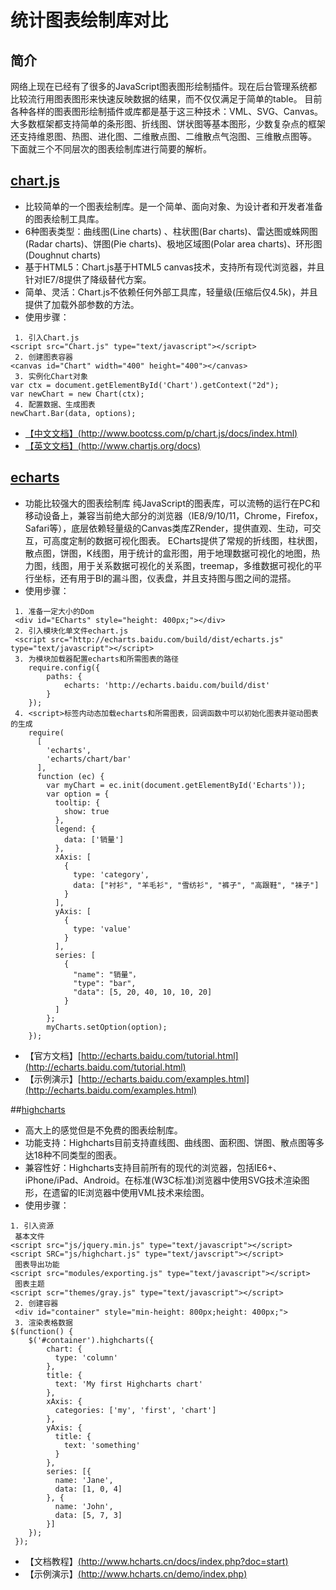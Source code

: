 # 统计图表绘制库对比
## 简介
网络上现在已经有了很多的JavaScript图表图形绘制插件。现在后台管理系统都比较流行用图表图形来快速反映数据的结果，而不仅仅满足于简单的table。
目前各种各样的图表图形绘制插件或库都是基于这三种技术：VML、SVG、Canvas。大多数框架都支持简单的条形图、折线图、饼状图等基本图形，少数复杂点的框架还支持维恩图、热图、进化图、二维散点图、二维散点气泡图、三维散点图等。
下面就三个不同层次的图表绘制库进行简要的解析。
## [chart.js](http://www.bootcss.com/p/chart.js/docs/)
* 比较简单的一个图表绘制库。是一个简单、面向对象、为设计者和开发者准备的图表绘制工具库。
* 6种图表类型：曲线图(Line charts) 、柱状图(Bar charts)、雷达图或蛛网图(Radar charts)、饼图(Pie charts)、极地区域图(Polar area charts)、环形图(Doughnut charts)
* 基于HTML5：Chart.js基于HTML5 canvas技术，支持所有现代浏览器，并且针对IE7/8提供了降级替代方案。
* 简单、灵活：Chart.js不依赖任何外部工具库，轻量级(压缩后仅4.5k)，并且提供了加载外部参数的方法。
* 使用步骤：
```$xslt
 1. 引入Chart.js
<script src="Chart.js" type="text/javascript"></script>
 2. 创建图表容器
<canvas id="Chart" width="400" height="400"></canvas>
 3. 实例化Chart对象
var ctx = document.getElementById('Chart').getContext("2d");
var newChart = new Chart(ctx);
 4. 配置数据、生成图表
newChart.Bar(data, options);
```

* [【中文文档】(http://www.bootcss.com/p/chart.js/docs/index.html)](http://www.bootcss.com/p/chart.js/docs/index.html)
* [【英文文档】(http://www.chartjs.org/docs)](http://www.chartjs.org/docs)

## [echarts](http://echarts.baidu.com/index.html)
* 功能比较强大的图表绘制库
纯JavaScript的图表库，可以流畅的运行在PC和移动设备上，兼容当前绝大部分的浏览器（IE8/9/10/11，Chrome，Firefox，Safari等），底层依赖轻量级的Canvas类库ZRender，提供直观、生动，可交互，可高度定制的数据可视化图表。
ECharts提供了常规的折线图，柱状图，散点图，饼图，K线图，用于统计的盒形图，用于地理数据可视化的地图，热力图，线图，用于关系数据可视化的关系图，treemap，多维数据可视化的平行坐标，还有用于BI的漏斗图，仪表盘，并且支持图与图之间的混搭。
* 使用步骤：
```$xslt
 1. 准备一定大小的Dom
 <div id="ECharts" style="height: 400px;"></div>
 2. 引入模块化单文件echart.js
 <script src="http://echarts.baidu.com/build/dist/echarts.js" type="text/javascript"></script>
 3. 为模块加载器配置echarts和所需图表的路径
    require.config({
        paths: {
            echarts: 'http://echarts.baidu.com/build/dist'
        }
    });
 4. <script>标签内动态加载echarts和所需图表，回调函数中可以初始化图表并驱动图表的生成
    require(
      [
        'echarts',
        'echarts/chart/bar'
      ], 
      function (ec) {
        var myChart = ec.init(document.getElementById('Echarts'));
        var option = {
          tooltip: {
            show: true
          },
          legend: {
            data: ['销量']
          },
          xAxis: [
            {
              type: 'category',
              data: ["衬衫", "羊毛衫", "雪纺衫", "裤子", "高跟鞋", "袜子"]
            }
          ],
          yAxis: [
            {
              type: 'value'
            }
          ],
          series: [
            {
              "name": "销量"，
              "type": "bar",
              "data": [5, 20, 40, 10, 10, 20]
            }
          ]
        };
        myCharts.setOption(option);
    });
```

* 【官方文档】[http://echarts.baidu.com/tutorial.html](http://echarts.baidu.com/tutorial.html)
* 【示例演示】[http://echarts.baidu.com/examples.html](http://echarts.baidu.com/examples.html)

##[highcharts](http://www.highcharts.com/)
* 高大上的感觉但是不免费的图表绘制库。
* 功能支持：Highcharts目前支持直线图、曲线图、面积图、饼图、散点图等多达18种不同类型的图表。
* 兼容性好：Highcharts支持目前所有的现代的浏览器，包括IE6+、iPhone/iPad、Android。在标准(W3C标准)浏览器中使用SVG技术渲染图形，在遗留的IE浏览器中使用VML技术来绘图。
* 使用步骤：
```$xslt
1. 引入资源
 基本文件
<script src="js/jquery.min.js" type="text/javascript"></script>
<script SRC="js/highchart.js" type="text/javscript"></script>
 图表导出功能
<script src="modules/exporting.js" type="text/javascript"></script>
 图表主题
<script scr="themes/gray.js" type="text/javascript"></script>
 2. 创建容器
 <div id="container" style="min-height: 800px;height: 400px;">
 3. 渲染表格数据
$(function() {
    $('#container').highcharts({
        chart: {
          type: 'column'
        },
        title: {
          text: 'My first Highcharts chart'
        },
        xAxis: {
          categories: ['my', 'first', 'chart']
        },
        yAxis: {
          title: {
            text: 'something'
          }
        },
        series: [{
          name: 'Jane',
          data: [1, 0, 4]
        }, {
          name: 'John',
          data: [5, 7, 3]
        }]
    });
 });
```

* 【文档教程】[(http://www.hcharts.cn/docs/index.php?doc=start)](http://www.hcharts.cn/docs/index.php?doc=start)
* 【示例演示】[(http://www.hcharts.cn/demo/index.php)](http://www.hcharts.cn/demo/index.php)
